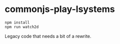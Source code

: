# commonjs-play-lsystems

    npm install
	npm run watch2d

Legacy code that needs a bit of a rewrite.